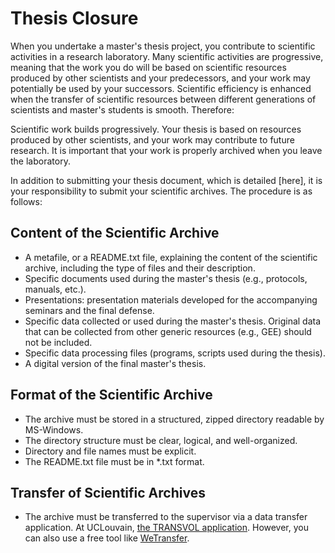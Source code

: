 # Thesis Closure

When you undertake a master's thesis project, you contribute to scientific activities in a research laboratory. Many scientific activities are progressive, meaning that the work you do will be based on scientific resources produced by other scientists and your predecessors, and your work may potentially be used by your successors. Scientific efficiency is enhanced when the transfer of scientific resources between different generations of scientists and master's students is smooth. Therefore:

Scientific work builds progressively. Your thesis is based on resources produced by other scientists, and your work may contribute to future research. It is important that your work is properly archived when you leave the laboratory.

In addition to submitting your thesis document, which is detailed [here], it is your responsibility to submit your scientific archives. The procedure is as follows:

## Content of the Scientific Archive
  - A metafile, or a README.txt file, explaining the content of the scientific archive, including the type of files and their description.
  - Specific documents used during the master's thesis (e.g., protocols, manuals, etc.).
  - Presentations: presentation materials developed for the accompanying seminars and the final defense.
  - Specific data collected or used during the master's thesis. Original data that can be collected from other generic resources (e.g., GEE) should not be included.
  - Specific data processing files (programs, scripts used during the thesis).
  - A digital version of the final master's thesis.

## Format of the Scientific Archive
  - The archive must be stored in a structured, zipped directory readable by MS-Windows.
  - The directory structure must be clear, logical, and well-organized.
  - Directory and file names must be explicit.
  - The README.txt file must be in *.txt format.

## Transfer of Scientific Archives
  - The archive must be transferred to the supervisor via a data transfer application. At UCLouvain, [the TRANSVOL application](https://intranet.uclouvain.be/fr/myucl/services-informatiques/transfert-de-fichier-volumineux-transvol-belnet.htm). However, you can also use a free tool like [WeTransfer](https://wetransfer.com/).
